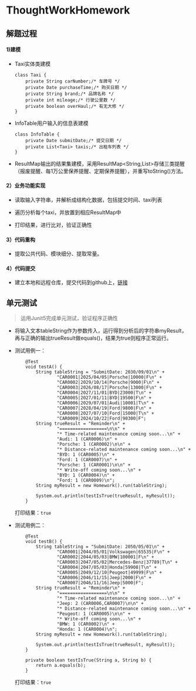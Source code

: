 # ThoughtWorkHomework

## 解题过程

#### 1)建模

- Taxi实体类建模

    ```
    class Taxi {
        private String carNumber;/* 车牌号 */
        private Date purchaseTime;/* 购买日期 */
        private String brand;/* 品牌名称 */
        private int mileage;/* 行驶公里数 */
        private boolean overHaul;/* 有无大修 */
    }   
    ``` 
- InfoTable用户输入的信息表建模

    ```
    class InfoTable {
        private Date submitDate;/* 提交日期 */
        private List<Taxi> taxis;/* 出租车列表 */
    }   
    ```
- ResultMap输出的结果集建模，采用ResultMap<String,List<Taxi>>存储三类提醒（报废提醒、每1万公里保养提醒、定期保养提醒），并重写toString()方法。

#### 2）业务功能实现

- 读取输入字符串，并解析成结构化数据，包括提交时间、taxi列表

- 遍历分析每个taxi，并放置到相应ResultMap中

- 打印结果，进行比对，验证正确性

#### 3）代码重构

- 提取公共代码、模块细分、提取常量。

#### 4）代码提交

- 建立本地和远程仓库，提交代码到github上，[链接](https://github.com/Scofield123111/ThoughtWorkHomework)



## 单元测试

>运用Junit5完成单元测试，验证程序正确性

- 将输入文本tableString作为参数传入，运行得到分析后的字符串myResult，再与正确的输出trueResult做equals()，结果为true则程序正常运行。


- 测试用例一：
    ```
        @Test
        void testA() {
            String tableString = "SubmitDate: 2030/09/01\n" +
                    "CAR0001|2025/04/05|Porsche|10000|F\n" +
                    "CAR0002|2029/10/14|Porsche|9000|F\n" +
                    "CAR0003|2026/08/17|Porsche|13000|F\n" +
                    "CAR0004|2027/11/01|BYD|23000|T\n" +
                    "CAR0005|2027/01/11|BYD|19500|F\n" +
                    "CAR0006|2029/07/01|Audi|10001|T\n" +
                    "CAR0007|2028/04/19|Ford|9800|F\n" +
                    "CAR0008|2027/07/10|Ford|15000|T\n" +
                    "CAR0009|2024/10/22|Ford|90300|F";
            String trueResult = "Reminder\n" +
                    "==================\n\n" +
                    "* Time-related maintenance coming soon...\n" +
                    "Audi: 1 (CAR0006)\n" +
                    "Porsche: 1 (CAR0002)\n\n" +
                    "* Distance-related maintenance coming soon...\n" +
                    "BYD: 1 (CAR0005)\n" +
                    "Ford: 1 (CAR0007)\n" +
                    "Porsche: 1 (CAR0001)\n\n" +
                    "* Write-off coming soon...\n" +
                    "BYD: 1 (CAR0004)\n" +
                    "Ford: 1 (CAR0009)\n";
            String myResult = new Homework().run(tableString);
    
            System.out.println(testIsTrue(trueResult, myResult));
        }
    ```
    打印结果：`true`
    
- 测试用例二：
    ```  
        @Test
        void testB() {
            String tableString = "SubmitDate: 2050/05/01\n" +
                    "CAR0001|2044/05/01|Volkswagen|65535|F\n" +
                    "CAR0002|2044/05/03|BMW|100001|F\n" +
                    "CAR0003|2047/05/02|Mercedes-Benz|37789|T\n" +
                    "CAR0004|2047/05/03|Honda|59908|T\n" +
                    "CAR0005|2049/12/10|Peugeot|49999|F\n" +
                    "CAR0006|2046/11/15|Jeep|2000|F\n" +
                    "CAR0007|2046/11/16|Jeep|5000|F";
            String trueResult = "Reminder\n" +
                    "==================\n\n" +
                    "* Time-related maintenance coming soon...\n" +
                    "Jeep: 2 (CAR0006,CAR0007)\n\n" +
                    "* Distance-related maintenance coming soon...\n" +
                    "Peugeot: 1 (CAR0005)\n\n" +
                    "* Write-off coming soon...\n" +
                    "BMW: 1 (CAR0002)\n" +
                    "Honda: 1 (CAR0004)\n";
            String myResult = new Homework().run(tableString);
    
            System.out.println(testIsTrue(trueResult, myResult));
        }
    
        private boolean testIsTrue(String a, String b) {
            return a.equals(b);
        }

    ```
    打印结果：`true`
    